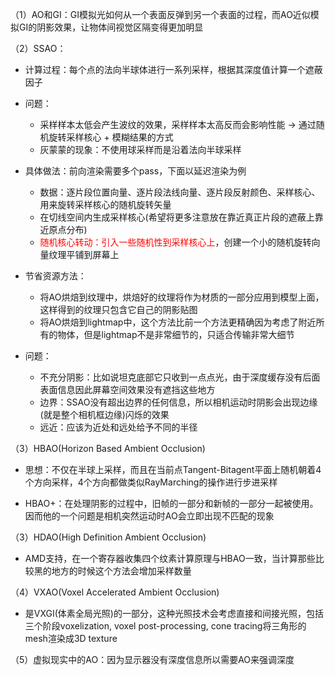 （1）AO和GI：GI模拟光如何从一个表面反弹到另一个表面的过程，而AO近似模拟GI的阴影效果，让物体间视觉区隔变得更加明显

（2）SSAO：

- 计算过程：每个点的法向半球体进行一系列采样，根据其深度值计算一个遮蔽因子
- 问题：
  - 采样样本太低会产生波纹的效果，采样样本太高反而会影响性能 $\rightarrow$ 通过随机旋转采样核心 + 模糊结果的方式
  - 灰蒙蒙的现象：不使用球采样而是沿着法向半球采样

- 具体做法：前向渲染需要多个pass，下面以延迟渲染为例
  - 数据：逐片段位置向量、逐片段法线向量、逐片段反射颜色、采样核心、用来旋转采样核心的随机旋转矢量
  - 在切线空间内生成采样核心(希望将更多注意放在靠近真正片段的遮蔽上靠近原点分布)
  - <span style="color:red">随机核心转动：引入一些随机性到采样核心上</span>，创建一个小的随机旋转向量纹理平铺到屏幕上

- 节省资源方法：
  - 将AO烘焙到纹理中，烘焙好的纹理将作为材质的一部分应用到模型上面，这样得到的纹理只包含它自己的阴影贴图
  - 将AO烘焙到lightmap中，这个方法比前一个方法更精确因为考虑了附近所有的物体，但是lightmap不是非常细节的，只适合传输非常大细节

- 问题：
  - 不充分阴影：比如说坦克底部它只收到一点点光，由于深度缓存没有后面表面信息因此屏幕空间效果没有遮挡这些地方
  - 边界：SSAO没有超出边界的任何信息，所以相机运动时阴影会出现边缘(就是整个相机框边缘)闪烁的效果
  - 远近：应该为近处和远处给予不同的半径

（3）HBAO(Horizon Based Ambient Occlusion)

- 思想：不仅在半球上采样，而且在当前点Tangent-Bitagent平面上随机朝着4个方向采样，4个方向都做类似RayMarching的操作进行步进采样

- HBAO+：在处理阴影的过程中，旧帧的一部分和新帧的一部分一起被使用。因而他的一个问题是相机突然运动时AO会立即出现不匹配的现象

（3）HDAO(High Definition Ambient Occlusion)

- AMD支持，在一个寄存器收集四个纹素计算原理与HBAO一致，当计算那些比较黑的地方的时候这个方法会增加采样数量

（4）VXAO(Voxel Accelerated Ambient Occlusion)

- 是VXGI(体素全局光照)的一部分，这种光照技术会考虑直接和间接光照，包括三个阶段voxelization, voxel post-processing, cone tracing将三角形的mesh渲染成3D texture

（5）虚拟现实中的AO：因为显示器没有深度信息所以需要AO来强调深度

















